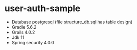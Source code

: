 # user-auth-sample

- Database postgresql (file structure_db.sql has table design)
- Gradle 5.6.2 
- Grails 4.0.2
- Jdk 11
- Spring security 4.0.0


